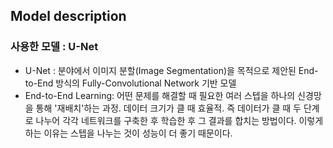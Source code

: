 ## Model description
### 사용한 모델 : U-Net
- U-Net : 분야에서 이미지 분할(Image Segmentation)을 목적으로 제안된 End-to-End 방식의 Fully-Convolutional Network 기반 모델 
- End-to-End Learning: 어떤 문제를 해결할 때 필요한 여러 스텝을 하나의 신경망을 통해 '재배치'하는 과정. 데이터 크기가 클 때 효율적. 즉 데이터가 클 때 두 단계로 나누어 각각 네트워크를 구축한 후 학습한 후 그 결과를 합치는 방법이다. 이렇게 하는 이유는 스텝을 나누는 것이 성능이 더 좋기 때문이다.

